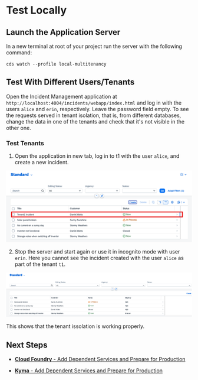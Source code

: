 # Test Locally 

## Launch the Application Server

In a new terminal at root of your project run the server with the following command:

  ```shell
  cds watch --profile local-multitenancy
  ```

## Test With Different Users/Tenants

Open the Incident Management application at `http://localhost:4004/incidents/webapp/index.html` and log in with the users `alice` and `erin`, respectively. Leave the password field empty. To see the requests served in tenant isolation, that is, from different databases, change the data in one of the tenants and check that it's not visible in the other one.

### Test Tenants

1. Open the application in new tab, log in to t1 with the user `alice`, and create a new incident.

<img src="../images/tenant2.png"/>

2. Stop the server and start again or use it in incognito mode with user `erin`. Here you cannot see the incident created with the user `alice` as part of the tenant `t1`.

<img src="../images/tenant1.png"/>

This shows that the tenant issolation is working properly. 

## Next Steps

- [**Cloud Foundry** - Add Dependent Services and Prepare for Production](./2-preparefordeployment.md)

- [**Kyma** - Add Dependent Services and Prepare for Production](./4-prepare-for-kyma.md)
